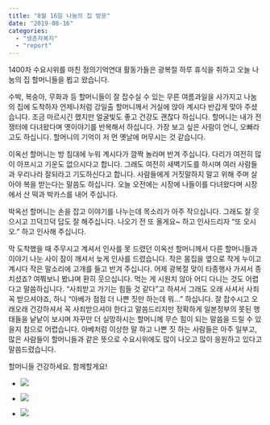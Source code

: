 ```yaml
---
title: "8월 16일 나눔의 집 방문"
date: "2019-08-16"
categories: 
  - "생존자복지"
  - "report"
---
```


1400차 수요시위를 마친 정의기억연대 활동가들은 광복절 하루 휴식을 취하고 오늘 나눔의 집 할머니들을 뵙고 왔습니다.

수박, 복숭아, 무화과 등 할머니들이 잘 잡수실 수 있는 무른 여름과일을 사가지고 나눔의 집에 도착하자 언제나처럼 강일출 할머니께서 거실에 앉아 계시다 반갑게 맞아 주셨습니다. 조금 마르시긴 했지만 얼굴빛도 좋고 건강도 괜찮다 하십니다. 할머니는 내가 전쟁터에 다녀왔다며 옛이야기를 반복해서 하십니다. 가장 보고 싶은 사람이 언니, 오빠라고도 하십니다. 할머니의 기억이 저 먼 옛날에 머무시는 것 같습니다.

이옥선 할머니는 방 침대에 누워 계시다가 깜짝 놀라며 반겨 주십니다. 다리가 여전히 많이 아프시고 기운도 없으시다고 합니다. 그래도 여전히 새벽기도를 하시며 여러 사람들과 우리나라 잘되라고 기도하신다고 합니다. 사람들에게 거짓말하지 말고 위해 주며 살아야 복을 받는다는 말씀도 하십니다. 오늘 오전에는 시장에 나들이를 다녀왔다며 시장에서 산 떡과 박카스를 내어 주십니다.

박옥선 할머니는 손을 잡고 이야기를 나누는데 목소리가 아주 작으십니다. 그래도 잘 웃으시고 끄덕끄덕 답도 잘 해주십니다. 나오기 전 또 올게요~ 하고 인사드리자 “또 오시오.” 하고 인사해 주십니다.

막 도착했을 때 주무시고 계셔서 인사를 못 드렸던 이옥선 할머니께서 다른 할머니들과 이야기 나눈 사이 잠이 깨셔서 늦게 인사를 드렸습니다. 작은 몸집을 옆으로 작게 누이고 계시다 작은 말소리에 고개를 들고 반겨 주십니다. 어제 광복절 맞이 타종행사 가셔서 종 치셨죠? 여쭤보니 봤냐며 환히 웃으십니다. 먹는 게 시원치 않아 어디 다니는 것도 어렵다고 말씀하십니다. “사죄받고 가기는 힘들 것 같다”고 하셔서 그래도 오래 사셔서 사죄 꼭 받으셔야죠, 하니 “아베가 점점 더 나쁜 짓만 하는데 뭐...” 하십니다. 잘 잡수시고 오래오래 건강하셔서 꼭 사죄받으셔야 한다고 말씀드리지만 정확하게 일본정부의 못된 행태들을 낱낱이 보시며 자꾸만 더 실망하시는 할머니께 무슨 힘이 되는 말씀을 드릴 수 있을지 참으로 어렵습니다. 아베처럼 이상한 말 하고 나쁜 짓 하는 사람들은 아주 일부고, 많은 사람들이 할머니들과 같은 뜻으로 수요시위에도 많이 나오고 많이 응원하고 있다고 말씀드렸습니다.

할머니들 건강하세요. 함께할게요!

- ![](https://r2.womenandwar.net/2019/08/photo_2019-08-16_19-23-08-768x1024.jpg)
    
- ![](https://r2.womenandwar.net/2019/08/photo_2019-08-16_19-25-45-1024x768.jpg)
    
- ![](https://r2.womenandwar.net/2019/08/photo_2019-08-16_19-30-14-1024x999.jpg)
